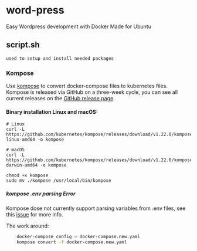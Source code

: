 # word-press
Easy Wordpress development with Docker
Made for Ubuntu

## script.sh
    used to setup and install needed packages


### Kompose

Use [kompose](https://github.com/kubernetes/kompose) to convert docker-compose files to kubernetes files. 
Kompose is released via GitHub on a three-week cycle, you can see all current releases on the [GitHub release page](https://github.com/kubernetes/kompose/releases).

#### Binary installation Linux and macOS:
    # Linux
    curl -L https://github.com/kubernetes/kompose/releases/download/v1.22.0/kompose-linux-amd64 -o kompose
    
    # macOS
    curl -L https://github.com/kubernetes/kompose/releases/download/v1.22.0/kompose-darwin-amd64 -o kompose
    
    chmod +x kompose
    sudo mv ./kompose /usr/local/bin/kompose


##### kompose .env parsing Error

Kompose dose not currently support parsing variables from .env files, see this [issue](https://github.com/kubernetes/kompose/issues/1289) for more info.

The work around:
```sh
    docker-compose config > docker-compose.new.yaml
    kompose convert -f docker-compose.new.yaml
```
